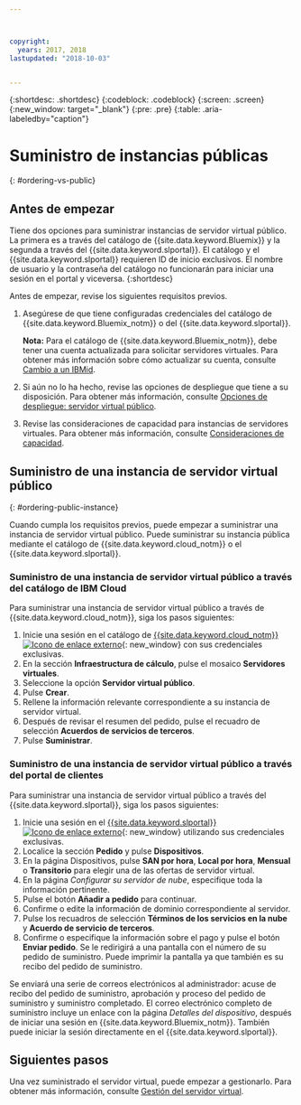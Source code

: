 ```yaml
---



copyright:
  years: 2017, 2018
lastupdated: "2018-10-03"


---
```


{:shortdesc: .shortdesc}
{:codeblock: .codeblock}
{:screen: .screen}
{:new_window: target="_blank"}
{:pre: .pre}
{:table: .aria-labeledby="caption"}

# Suministro de instancias públicas
{: #ordering-vs-public}

## Antes de empezar
Tiene dos opciones para suministrar instancias de servidor virtual público. La primera es a través del catálogo de {{site.data.keyword.Bluemix}} y la segunda a través del {{site.data.keyword.slportal}}. El catálogo y el {{site.data.keyword.slportal}} requieren ID de inicio exclusivos. El nombre de usuario y la contraseña del catálogo no funcionarán para iniciar una sesión en el portal y viceversa.
{:shortdesc}

Antes de empezar, revise los siguientes requisitos previos.

  1. Asegúrese de que tiene configuradas credenciales del catálogo de {{site.data.keyword.Bluemix_notm}} o del {{site.data.keyword.slportal}}.

     **Nota:** Para el catálogo de {{site.data.keyword.Bluemix_notm}}, debe tener una cuenta actualizada para solicitar servidores virtuales. Para obtener más información sobre cómo actualizar su cuenta, consulte [Cambio a un IBMid](https://console.bluemix.net/docs/admin/softlayerlink.html).

  2. Si aún no lo ha hecho, revise las opciones de despliegue que tiene a su disposición. Para obtener más información, consulte [Opciones de despliegue: servidor virtual público](../vsi/vsi_public.html).

  3. Revise las consideraciones de capacidad para instancias de servidores virtuales.  Para obtener más información, consulte [Consideraciones de capacidad](ts_capacity_bp.html).

## Suministro de una instancia de servidor virtual público
{: #ordering-public-instance}

Cuando cumpla los requisitos previos, puede empezar a suministrar una instancia de servidor virtual público. Puede suministrar su instancia pública mediante el catálogo de {{site.data.keyword.cloud_notm}} o el {{site.data.keyword.slportal}}.

### Suministro de una instancia de servidor virtual público a través del catálogo de IBM Cloud
Para suministrar una instancia de servidor virtual público a través de {{site.data.keyword.cloud_notm}}, siga los pasos siguientes:

  1. Inicie una sesión en el catálogo de [{{site.data.keyword.cloud_notm}} ![Icono de enlace externo](../icons/launch-glyph.svg "Icono de enlace externo")](https://console.bluemix.net/catalog/){: new_window} con sus credenciales exclusivas. 
  2. En la sección **Infraestructura de cálculo**, pulse el mosaico **Servidores virtuales**.
  3. Seleccione la opción **Servidor virtual público**.
  4. Pulse **Crear**.
  5. Rellene la información relevante correspondiente a su instancia de servidor virtual. 
  6. Después de revisar el resumen del pedido, pulse el recuadro de selección **Acuerdos de servicios de terceros**. 
  7. Pulse **Suministrar**.
  
### Suministro de una instancia de servidor virtual público a través del portal de clientes
Para suministrar una instancia de servidor virtual público a través del {{site.data.keyword.slportal}}, siga los pasos siguientes:

  1. Inicie una sesión en el [{{site.data.keyword.slportal}} ![Icono de enlace externo](../icons/launch-glyph.svg "Icono de enlace externo")](https://control.softlayer.com/){: new_window} utilizando sus credenciales exclusivas.
  2. Localice la sección **Pedido** y pulse **Dispositivos**. 
  3. En la página Dispositivos, pulse **SAN por hora**, **Local por hora**, **Mensual** o **Transitorio** para elegir una de las ofertas de servidor virtual.
  4. En la página *Configurar su servidor de nube*, especifique toda la información pertinente.
  5. Pulse el botón **Añadir a pedido** para continuar.
  6. Confirme o edite la información de dominio correspondiente al servidor.
  7. Pulse los recuadros de selección **Términos de los servicios en la nube** y **Acuerdo de servicio de terceros**.
  8. Confirme o especifique la información sobre el pago y pulse el botón **Enviar pedido**. Se le redirigirá a una pantalla con el número de su pedido de suministro. Puede imprimir la pantalla ya que también es su recibo del pedido de suministro.

 Se enviará una serie de correos electrónicos al administrador: acuse de recibo del pedido de suministro, aprobación y proceso del pedido de suministro y suministro completado. El correo electrónico completo de suministro incluye un enlace con la página *Detalles del dispositivo*, después de iniciar una sesión en {{site.data.keyword.Bluemix_notm}}. También puede iniciar la sesión directamente en el {{site.data.keyword.slportal}}.

## Siguientes pasos
Una vez suministrado el servidor virtual, puede empezar a gestionarlo. Para obtener más información, consulte [Gestión del servidor virtual](../vsi/vsi_managing.html).
